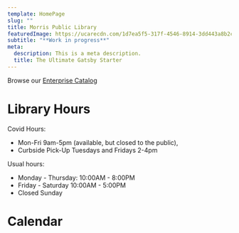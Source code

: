 ```yaml
---
template: HomePage
slug: ""
title: Morris Public Library
featuredImage: https://ucarecdn.com/1d7ea5f5-317f-4546-8914-3dd443a8b2ca/
subtitle: "**Work in progress**"
meta:
  description: This is a meta description.
  title: The Ultimate Gatsby Starter
---
```

Browse our [Enterprise Catalog](https://www.morrispublib.org/client/en_US/mo/?dt=list)

# Library Hours

Covid Hours: 

* Mon-Fri 9am-5pm (available, but closed to the public), 
* Curbside Pick-Up Tuesdays and Fridays 2-4pm

Usual hours:

* Monday - Thursday: 10:00AM - 8:00PM
* Friday - Saturday 10:00AM - 5:00PM
* Closed Sunday 

# Calendar